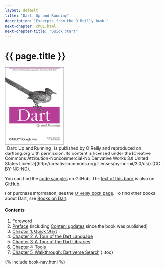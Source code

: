 ```yaml
---
layout: default
title: "Dart: Up and Running"
description: "Excerpts from the O'Reilly book."
next-chapter: ch01.html
next-chapter-title: "Quick Start"
---
```


# {{ page.title }}

<div class="pull-right">
  <a href="http://shop.oreilly.com/product/0636920025719.do" class="btn">
    <img class="media-object"
    src="front_cover.gif"
    alt="Dart: Up and Running, by Kathy Walrath and Seth Ladd"
    width="190" height="250" />
  </a>
</div>
_Dart: Up and Running_
is published by O'Reilly and reproduced on dartlang.org with permission.
Its content is licensed under the
[Creative Commons Attribution-Noncommercial-No Derivative Works 3.0
United States License](http://creativecommons.org/licenses/by-nc-nd/3.0/us/)
(CC BY-NC-ND).

You can find the [code samples](https://github.com/dart-lang/dart-up-and-running-book/tree/master/code) on GitHub.
The [text of this book](https://github.com/dart-lang/www.dartlang.org/tree/master/src/site/docs/dart-up-and-running) is also on GitHub.

For purchase information, see the
[O'Reilly book page](http://shop.oreilly.com/product/0636920025719.do).
To find other books about Dart, see [Books on Dart](/books/).


#### Contents

1. [Foreword](foreword.html)
1. [Preface](preface.html)
   (including [Content updates](preface.html#preface-updates)
   since the book was published)
1. [Chapter 1. Quick Start](ch01.html)
1. [Chapter 2. A Tour of the Dart Language](ch02.html)
1. [Chapter 3. A Tour of the Dart Libraries](ch03.html)
1. [Chapter 4. Tools](ch04.html)
1. [Chapter 5. Walkthrough: Dartiverse Search](ch05.html)
{:.toc}

{% include book-nav.html %}
